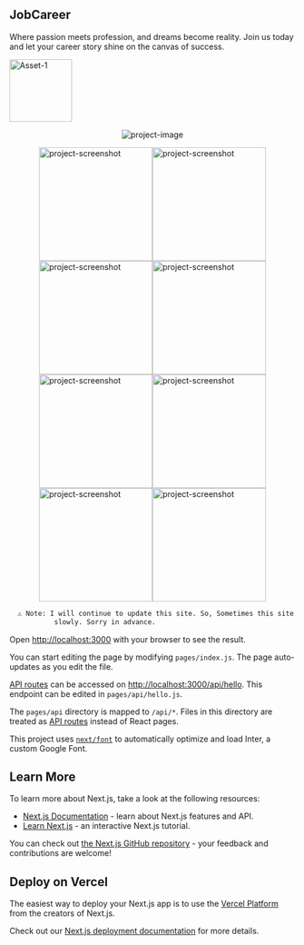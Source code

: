 ## JobCareer

Where passion meets profession, and dreams become reality. Join us today and let your career story shine on the canvas of success.
<p>
  <a target='_blank' href="https://jobcareer.vercel.app/">
    <img src="https://i.ibb.co/s15x7kH/Asset-1.png" alt="Asset-1" border="0" width="110">
  </a>
</p>
<p align="center"><img src="https://i.imgur.com/FJV6rI6.png" alt="project-image"></p>
<div style="display: flex;flex-wrap: wrap;justify-content: center;align-items: center;">
  <img src="https://i.imgur.com/v90vMEb.png" alt="project-screenshot" width="200">
  <img src="https://i.imgur.com/y8DlGRK.png" alt="project-screenshot" width="200">
  <img src="https://i.imgur.com/UqV1Zn7.png" alt="project-screenshot" width="200">
  <img src="https://i.imgur.com/xP7MQdI.png" alt="project-screenshot" width="200">
  <img src="https://i.imgur.com/R16CR7T.png" alt="project-screenshot" width="200">
  <img src="https://i.imgur.com/6C2yuJa.png" alt="project-screenshot" width="200">
  <img src="https://i.imgur.com/ZkNvqPV.png" alt="project-screenshot" width="200">
  <img src="https://i.imgur.com/4r5TpLF.png" alt="project-screenshot" width="200">
</div>
<p></p>

```bash
  ⚠️ Note: I will continue to update this site. So, Sometimes this site could be broken or works
           slowly. Sorry in advance.
```



Open [http://localhost:3000](http://localhost:3000) with your browser to see the result.

You can start editing the page by modifying `pages/index.js`. The page auto-updates as you edit the file.

[API routes](https://nextjs.org/docs/api-routes/introduction) can be accessed on [http://localhost:3000/api/hello](http://localhost:3000/api/hello). This endpoint can be edited in `pages/api/hello.js`.

The `pages/api` directory is mapped to `/api/*`. Files in this directory are treated as [API routes](https://nextjs.org/docs/api-routes/introduction) instead of React pages.

This project uses [`next/font`](https://nextjs.org/docs/basic-features/font-optimization) to automatically optimize and load Inter, a custom Google Font.

## Learn More

To learn more about Next.js, take a look at the following resources:

- [Next.js Documentation](https://nextjs.org/docs) - learn about Next.js features and API.
- [Learn Next.js](https://nextjs.org/learn) - an interactive Next.js tutorial.

You can check out [the Next.js GitHub repository](https://github.com/vercel/next.js/) - your feedback and contributions are welcome!

## Deploy on Vercel

The easiest way to deploy your Next.js app is to use the [Vercel Platform](https://vercel.com/new?utm_medium=default-template&filter=next.js&utm_source=create-next-app&utm_campaign=create-next-app-readme) from the creators of Next.js.

Check out our [Next.js deployment documentation](https://nextjs.org/docs/deployment) for more details.
